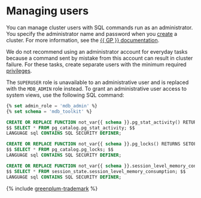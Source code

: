 # Managing users

You can manage cluster users with SQL commands run as an administrator. You specify the administrator name and password when you [create](../operations/cluster-create.md#create-cluster) a cluster. For more information, see the [{{ GP }} documentation](https://greenplum.docs.pivotal.io/6latest/admin_guide/roles_privs.html).

We do not recommend using an administrator account for everyday tasks because a command sent by mistake from this account can result in cluster failure. For these tasks, create separate users with the minimum required [privileges](https://greenplum.docs.pivotal.io/6latest/admin_guide/roles_privs.html#topic4).

The `SUPERUSER` role is unavailable to an administrative user and is replaced with the `MDB_ADMIN` role instead. To grant an administrative user access to system views, use the following SQL command:

```sql
{% set admin_role = 'mdb_admin' %}
{% set schema = 'mdb_toolkit' %}

CREATE OR REPLACE FUNCTION not_var{{ schema }}.pg_stat_activity() RETURNS SETOF pg_stat_activity AS
$$ SELECT * FROM pg_catalog.pg_stat_activity; $$
LANGUAGE sql CONTAINS SQL SECURITY DEFINER;

CREATE OR REPLACE FUNCTION not_var{{ schema }}.pg_locks() RETURNS SETOF pg_locks AS
$$ SELECT * FROM pg_catalog.pg_locks; $$
LANGUAGE sql CONTAINS SQL SECURITY DEFINER;

CREATE OR REPLACE FUNCTION not_var{{ schema }}.session_level_memory_consumption() RETURNS SETOF session_state.session_level_memory_consumption AS
$$ SELECT * FROM session_state.session_level_memory_consumption; $$
LANGUAGE sql CONTAINS SQL SECURITY DEFINER;
```

{% include [greenplum-trademark](../../_includes/mdb/mgp/trademark.md) %}
